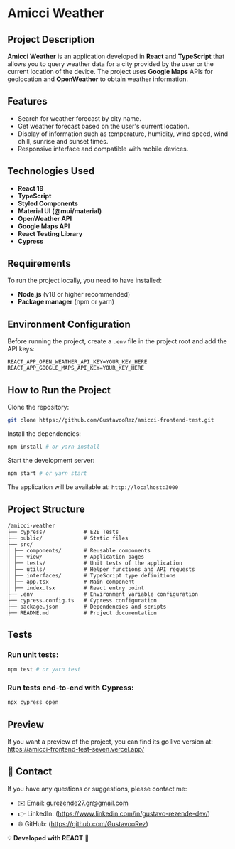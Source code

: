 # Amicci Weather

## Project Description

**Amicci Weather** is an application developed in **React** and **TypeScript** that allows you to query weather data for a city provided by the user or the current location of the device. The project uses **Google Maps** APIs for geolocation and **OpenWeather** to obtain weather information.

## Features

- Search for weather forecast by city name.
- Get weather forecast based on the user's current location.
- Display of information such as temperature, humidity, wind speed, wind chill, sunrise and sunset times.
- Responsive interface and compatible with mobile devices.

## Technologies Used

- **React 19**
- **TypeScript**
- **Styled Components**
- **Material UI (@mui/material)**
- **OpenWeather API**
- **Google Maps API**
- **React Testing Library**
- **Cypress**

## Requirements

To run the project locally, you need to have installed:
- **Node.js** (v18 or higher recommended)
- **Package manager** (npm or yarn)

## Environment Configuration

Before running the project, create a `.env` file in the project root and add the API keys:

```env
REACT_APP_OPEN_WEATHER_API_KEY=YOUR_KEY_HERE
REACT_APP_GOOGLE_MAPS_API_KEY=YOUR_KEY_HERE
```

## How to Run the Project

Clone the repository:
```sh
git clone https://github.com/GustavooRez/amicci-frontend-test.git
```

Install the dependencies:
```sh
npm install # or yarn install
```

Start the development server:
```sh
npm start # or yarn start
```

The application will be available at: `http://localhost:3000`

## Project Structure

```
/amicci-weather
├── cypress/            # E2E Tests
├── public/             # Static files
├── src/    
│ ├── components/       # Reusable components
│ ├── view/             # Application pages
│ ├── tests/            # Unit tests of the application
│ ├── utils/            # Helper functions and API requests
│ ├── interfaces/       # TypeScript type definitions
│ ├── app.tsx           # Main component
│ ├── index.tsx         # React entry point
├── .env                # Environment variable configuration
├── cypress.config.ts   # Cypress configuration
├── package.json        # Dependencies and scripts
├── README.md           # Project documentation
```

## Tests

### Run unit tests:
```sh
npm test # or yarn test
```

### Run tests end-to-end with Cypress:
```sh
npx cypress open
```

## Preview

If you want a preview of the project, you can find its go live version at: https://amicci-frontend-test-seven.vercel.app/

## 📲 Contact

If you have any questions or suggestions, please contact me:

- ✉️ Email: gurezende27.gr@gmail.com
- 👉 LinkedIn: (https://www.linkedin.com/in/gustavo-rezende-dev/)
- 🌐 GitHub: (https://github.com/GustavooRez)

💡 **Developed with REACT** 🚀